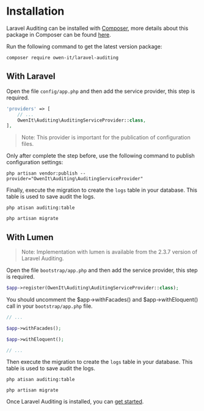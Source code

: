
# Installation

Laravel Auditing can be installed with [Composer](http://getcomposer.org/doc/00-intro.md), more details about this package in Composer can be found [here](https://packagist.org/packages/owen-it/laravel-auditing).

Run the following command to get the latest version package:

```
composer require owen-it/laravel-auditing
```

## With Laravel
Open the file ```config/app.php``` and then add the service provider, this step is required.

```php
'providers' => [
    // ...
    OwenIt\Auditing\AuditingServiceProvider::class,
],
```
> Note: This provider is important for the publication of configuration files.

Only after complete the step before, use the following command to publish configuration settings:

```
php artisan vendor:publish --provider="OwenIt\Auditing\AuditingServiceProvider"
```

Finally, execute the migration to create the ```logs``` table in your database. This table is used to save audit the logs.

```
php atisan auditing:table

php artisan migrate
```

## With Lumen 
> Note: Implementation with lumen is available from the 2.3.7 version of Laravel Auditing.

Open the file ```bootstrap/app.php``` and then add the service provider, this step is required.

```php
$app->register(OwenIt\Auditing\AuditingServiceProvider::class);
```

You should uncomment the $app->withFacades() and $app->withEloquent() call in your `bootstrap/app.php` file.

```php
// ...

$app->withFacades();

$app->withEloquent();

// ...
```

Then execute the migration to create the ```logs``` table in your database. This table is used to save audit the logs.

```
php atisan auditing:table

php artisan migrate
```

Once Laravel Auditing is installed, you can [get started](/docs/{{version}}/introduction).
